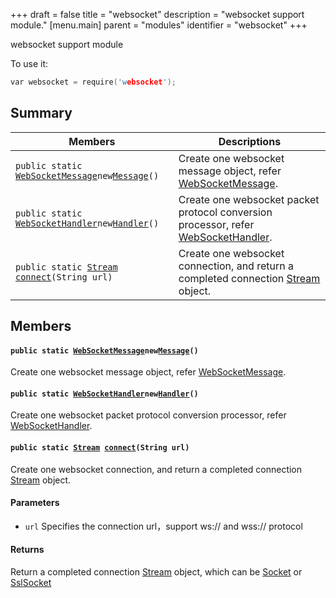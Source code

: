 +++
draft = false
title = "websocket"
description = "websocket support module."
[menu.main]
parent = "modules"
identifier = "websocket"
+++

websocket support module

To use it: 
```cpp
var websocket = require('websocket');
```

## Summary

 Members                        | Descriptions                                
--------------------------------|---------------------------------------------
`public static `[`WebSocketMessage`](#db/d5d/interfaceWebSocketMessage)` new `[`Message`](#d0/d42/namespacewebsocket_1acbea8ddfa08a7bcd756f775342a33a92)`()`            | Create one websocket message object, refer [WebSocketMessage](#db/d5d/interfaceWebSocketMessage).
`public static `[`WebSocketHandler`](#da/d20/interfaceWebSocketHandler)` new `[`Handler`](#d0/d42/namespacewebsocket_1ab412dcfeaa386b7a371c52c58ce6f06e)`()`            | Create one websocket packet protocol conversion processor, refer [WebSocketHandler](#da/d20/interfaceWebSocketHandler).
`public static `[`Stream`](#d4/dc7/interfaceStream)` `[`connect`](#d0/d42/namespacewebsocket_1a632bf0ecf9fb541eff8b22d328311886)`(String url)`            | Create one websocket connection, and return a completed connection [Stream](#d4/dc7/interfaceStream) object.

## Members

#### `public static `[`WebSocketMessage`](#db/d5d/interfaceWebSocketMessage)` new `[`Message`](#d0/d42/namespacewebsocket_1acbea8ddfa08a7bcd756f775342a33a92)`()` 

Create one websocket message object, refer [WebSocketMessage](#db/d5d/interfaceWebSocketMessage).

#### `public static `[`WebSocketHandler`](#da/d20/interfaceWebSocketHandler)` new `[`Handler`](#d0/d42/namespacewebsocket_1ab412dcfeaa386b7a371c52c58ce6f06e)`()` 

Create one websocket packet protocol conversion processor, refer [WebSocketHandler](#da/d20/interfaceWebSocketHandler).

#### `public static `[`Stream`](#d4/dc7/interfaceStream)` `[`connect`](#d0/d42/namespacewebsocket_1a632bf0ecf9fb541eff8b22d328311886)`(String url)` 

Create one websocket connection, and return a completed connection [Stream](#d4/dc7/interfaceStream) object.

#### Parameters
* `url` Specifies the connection url，support ws:// and wss:// protocol 

#### Returns
Return a completed connection [Stream](#d4/dc7/interfaceStream) object, which can be [Socket](#dd/d94/interfaceSocket) or [SslSocket](#d0/d97/interfaceSslSocket)

